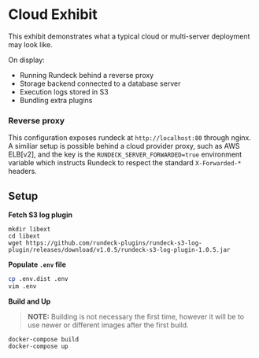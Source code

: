 Cloud Exhibit
=============
This exhibit demonstrates what a typical cloud or multi-server
deployment may look like.

On display:
* Running Rundeck behind a reverse proxy
* Storage backend connected to a database server
* Execution logs stored in S3
* Bundling extra plugins

### Reverse proxy
This configuration exposes rundeck at `http://localhost:80` through nginx.
A similiar setup is possible behind a cloud provider proxy, such as AWS ELB[v2],
and the key is the `RUNDECK_SERVER_FORWARDED=true` environment variable which instructs
Rundeck to respect the standard `X-Forwarded-*` headers.

## Setup
**Fetch S3 log plugin**
```
mkdir libext
cd libext
wget https://github.com/rundeck-plugins/rundeck-s3-log-plugin/releases/download/v1.0.5/rundeck-s3-log-plugin-1.0.5.jar
```

**Populate `.env` file**
```bash
cp .env.dist .env
vim .env
```

**Build and Up**  
> **NOTE:** Building is not necessary the first time, however
it will be to use newer or different images after the
first build.
```
docker-compose build
docker-compose up
```